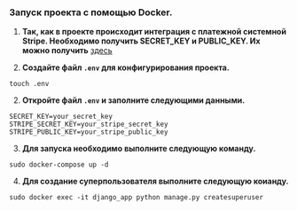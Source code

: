 ### Запуск проекта с помощью Docker.
1. **Так, как в проекте происходит интеграция с платежной системной Stripe. Необходимо получить SECRET_KEY и PUBLIC_KEY. Их можно получить** [здесь](https://dashboard.stripe.com/test/apikeys)

1. **Создайте файл `.env` для конфигурирования проекта.**
```
touch .env
```
2. **Откройте файл `.env` и заполните следующими данными.**
```
SECRET_KEY=your_secret_key
STRIPE_SECRET_KEY=your_stripe_secret_key
STRIPE_PUBLIC_KEY=your_stripe_public_key
```
3. **Для запуска необходимо выполните следующую команду.**
```
sudo docker-compose up -d 
```
4. **Для создание суперпользователя выполните следующую коианду.**
```
sudo docker exec -it django_app python manage.py createsuperuser
```

